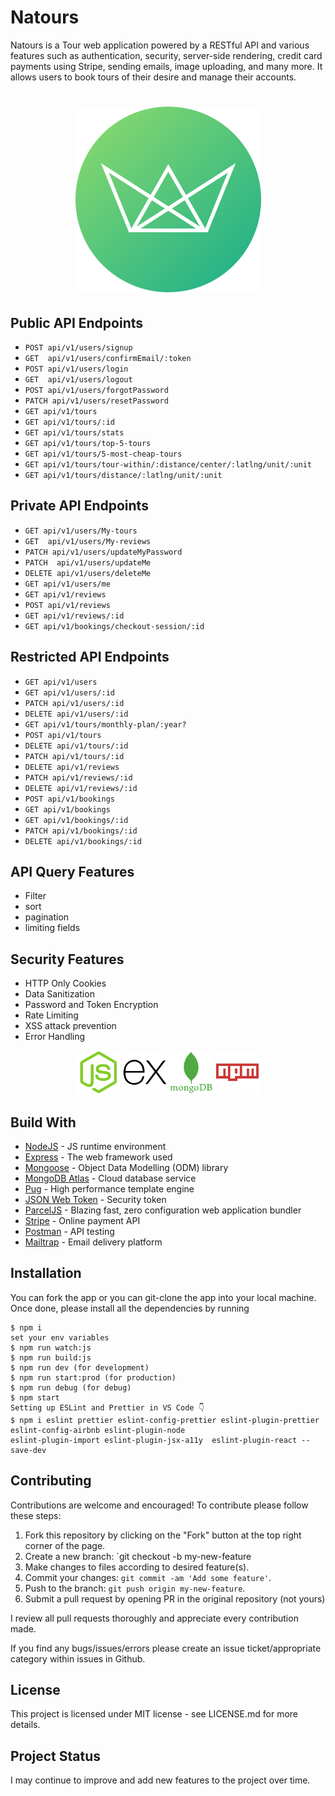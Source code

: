 
# Natours

Natours is a Tour web application powered by a RESTful API and various features such as authentication, security, server-side rendering, credit card payments using Stripe, sending emails, image uploading, and many more. It allows users to book tours of their desire and manage their accounts.

<h1 align="center">
    <img src="logo.png"/>
</h1>

## Public API Endpoints

- `POST api/v1/users/signup`
- `GET  api/v1/users/confirmEmail/:token` 
- `POST api/v1/users/login`
- `GET  api/v1/users/logout`
- `POST api/v1/users/forgotPassword`
- `PATCH api/v1/users/resetPassword`
- `GET api/v1/tours`
- `GET api/v1/tours/:id`
- `GET api/v1/tours/stats`
- `GET api/v1/tours/top-5-tours`
- `GET api/v1/tours/5-most-cheap-tours`
- `GET api/v1/tours/tour-within/:distance/center/:latlng/unit/:unit`
- `GET api/v1/tours/distance/:latlng/unit/:unit`

## Private API Endpoints

- `GET api/v1/users/My-tours`
- `GET  api/v1/users/My-reviews` 
- `PATCH api/v1/users/updateMyPassword`
- `PATCH  api/v1/users/updateMe`
- `DELETE api/v1/users/deleteMe`
- `GET api/v1/users/me`
- `GET api/v1/reviews`
- `POST api/v1/reviews`
- `GET api/v1/reviews/:id`
- `GET api/v1/bookings/checkout-session/:id`


## Restricted API Endpoints

- `GET api/v1/users`
- `GET api/v1/users/:id`
- `PATCH api/v1/users/:id`
- `DELETE api/v1/users/:id`
- `GET api/v1/tours/monthly-plan/:year?`
- `POST api/v1/tours`
- `DELETE api/v1/tours/:id`
- `PATCH api/v1/tours/:id`
- `DELETE api/v1/reviews`
- `PATCH api/v1/reviews/:id`
- `DELETE api/v1/reviews/:id`
- `POST api/v1/bookings`
- `GET api/v1/bookings`
- `GET api/v1/bookings/:id`
- `PATCH api/v1/bookings/:id`
- `DELETE api/v1/bookings/:id`

## API Query Features

- Filter
- sort
- pagination
- limiting fields

## Security  Features

- HTTP Only Cookies
- Data Sanitization
- Password and Token Encryption
- Rate Limiting
- XSS attack prevention
- Error Handling


<p align="center">
<img src="https://github.com/devicons/devicon/blob/master/icons/nodejs/nodejs-plain.svg" alt="nodejs"  width="70" height="70"/>
<img src = "https://github.com/devicons/devicon/blob/master/icons/express/express-original.svg" alt="express"  width="70" height="70"/>
<img src="https://github.com/devicons/devicon/blob/master/icons/mongodb/mongodb-plain-wordmark.svg" alt="mongodb" width="70" height="70"/>
<img src = "https://github.com/devicons/devicon/blob/master/icons/npm/npm-original-wordmark.svg"alt="npm"  width="70" height="70"/>
</p>

## Build With

* [NodeJS](https://nodejs.org/en/) - JS runtime environment
* [Express](http://expressjs.com/) - The web framework used
* [Mongoose](https://mongoosejs.com/) - Object Data Modelling (ODM) library
* [MongoDB Atlas](https://www.mongodb.com/cloud/atlas) - Cloud database service
* [Pug](https://pugjs.org/api/getting-started.html) - High performance template engine
* [JSON Web Token](https://jwt.io/) - Security token
* [ParcelJS](https://parceljs.org/) - Blazing fast, zero configuration web application bundler
* [Stripe](https://stripe.com/) - Online payment API
* [Postman](https://www.getpostman.com/) - API testing
* [Mailtrap](https://mailtrap.io/)  - Email delivery platform



## Installation
You can fork the app or you can git-clone the app into your local machine. Once done, please install all the
dependencies by running

```
$ npm i
set your env variables
$ npm run watch:js
$ npm run build:js
$ npm run dev (for development)
$ npm run start:prod (for production)
$ npm run debug (for debug)
$ npm start
Setting up ESLint and Prettier in VS Code 👇
$ npm i eslint prettier eslint-config-prettier eslint-plugin-prettier eslint-config-airbnb eslint-plugin-node
eslint-plugin-import eslint-plugin-jsx-a11y  eslint-plugin-react --save-dev

```

## Contributing 

Contributions are welcome and encouraged! To contribute please follow these steps:

1. Fork this repository by clicking on the "Fork" button at the top right corner of the page.
2. Create a new branch: `git checkout -b my-new-feature
3. Make changes to files according to desired feature(s).
4. Commit your changes: `git commit -am 'Add some feature'`.
5. Push to the branch: `git push origin my-new-feature`.
6. Submit a pull request by opening PR in the original repository (not yours)

I review all pull requests thoroughly and appreciate every contribution made.


If you find any bugs/issues/errors please create an issue ticket/appropriate category within issues in Github.


## License

This project is licensed under MIT license - see LICENSE.md for more details.

## Project Status

 I may continue to improve and add new features to the project over time.
